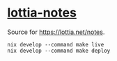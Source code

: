 # [lottia-notes](https://hrzn.ee/kivikakk/lottia-notes)

Source for <https://lottia.net/notes>.

```shell
nix develop --command make live
nix develop --command make deploy
```
